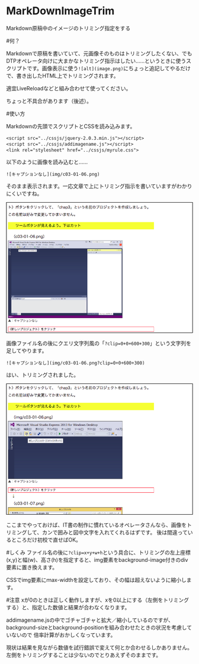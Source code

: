 MarkDownImageTrim
=================

Markdown原稿中のイメージのトリミング指定をする

#何？

Markdownで原稿を書いていて、元画像そのものはトリミングしたくない、でもDTPオペレータ向けに大まかなトリミング指示はしたい……というときに使うスクリプトです。画像表示に使う`![alt](image.png)`にちょっと追記してやるだけで、書き出したHTML上でトリミングされます。

適宜LiveReloadなどと組み合わせて使ってください。

ちょっと不具合があります（後述）。

#使い方

Markdownの先頭でスクリプトとCSSを読み込みます。
```
<script src="../cssjs/jquery-2.0.3.min.js"></script>
<script src="../cssjs/addimagename.js"></script>
<link rel="stylesheet" href="../cssjs/myrule.css"> 
```

以下のように画像を読み込むと……
```
![キャプションなし](img/c03-01-06.png)
```
そのまま表示されます。一応文章で上にトリミング指示を書いていますがわかりにくいですね。

![クリッピング前](docimg/marktrim-1.png)

画像ファイル名の後にクエリ文字列風の「`?clip=0+0+600+300`」という文字列を足してやります。
```
![キャプションなし](img/c03-01-06.png?clip=0+0+600+300)
```
はい、トリミングされました。

![クリッピング後](docimg/marktrim-2.png)

ここまでやっておけば、IT書の制作に慣れているオペレータさんなら、画像をトリミングして、カンで囲みと図中文字を入れてくれるはずです。
後は間違っているところだけ初校で直せばOK。

#しくみ
ファイル名の後に`?clip=x+y+w+h`という具合に、トリミングの左上座標(x,y)と幅(w)、高さ(h)を指定すると、img要素をbackground-image付きのdiv要素に置き換えます。

CSSでimg要素にｍax-widthを設定しており、その幅は超えないように縮小します。


#注意
xが0のときは正しく動作しますが、xを0以上にする（左側をトリミングする）と、指定した数値と結果が合わなくなります。

addimagename.jsの中でゴチャゴチャと拡大／縮小しているのですが、
background-sizeとbackground-positionを組み合わせたときの状況を考慮していないので
倍率計算がおかしくなっています。

現状は結果を見ながら数値を試行錯誤で変えて何とか合わせるしかありません。左側をトリミングすることは少ないのでとりあえずそのままです。
